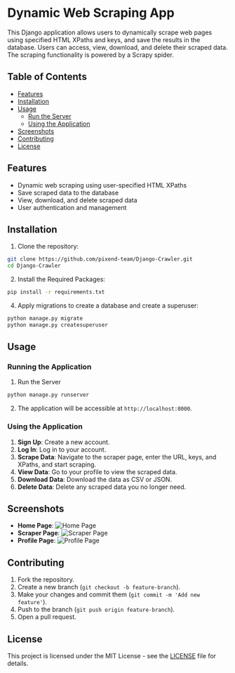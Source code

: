 # Dynamic Web Scraping App

This Django application allows users to dynamically scrape web pages using specified HTML XPaths and keys, and save the results in the database. Users can access, view, download, and delete their scraped data. The scraping functionality is powered by a Scrapy spider.

## Table of Contents
- [Features](#features)
- [Installation](#installation)
- [Usage](#usage)
  - [Run the Server](#run-the-server)
  - [Using the Application](#using-the-application)
- [Screenshots](#screenshots)
- [Contributing](#contributing)
- [License](#license)

## Features
- Dynamic web scraping using user-specified HTML XPaths
- Save scraped data to the database
- View, download, and delete scraped data
- User authentication and management


## Installation
1. Clone the repository:
```sh
git clone https://github.com/pixend-team/Django-Crawler.git
cd Django-Crawler
```
2. Install the Required Packages:
```sh
pip install -r requirements.txt
```

4. Apply migrations to create a database and create a superuser:
```sh
python manage.py migrate
python manage.py createsuperuser
```

## Usage

### Running the Application
1. Run the Server
```sh
python manage.py runserver
```

2. The application will be accessible at `http://localhost:8000`.

### Using the Application
1. **Sign Up**: Create a new account.
2. **Log In**: Log in to your account.
3. **Scrape Data**: Navigate to the scraper page, enter the URL, keys, and XPaths, and start scraping.
4. **View Data**: Go to your profile to view the scraped data.
5. **Download Data**: Download the data as CSV or JSON.
6. **Delete Data**: Delete any scraped data you no longer need.

## Screenshots
- **Home Page**: ![Home Page](path/to/homepage/screenshot.png)
- **Scraper Page**: ![Scraper Page](path/to/scraperpage/screenshot.png)
- **Profile Page**: ![Profile Page](path/to/profilepage/screenshot.png)

## Contributing
1. Fork the repository.
2. Create a new branch (`git checkout -b feature-branch`).
3. Make your changes and commit them (`git commit -m 'Add new feature'`).
4. Push to the branch (`git push origin feature-branch`).
5. Open a pull request.

## License
This project is licensed under the MIT License - see the [LICENSE](LICENSE) file for details.
